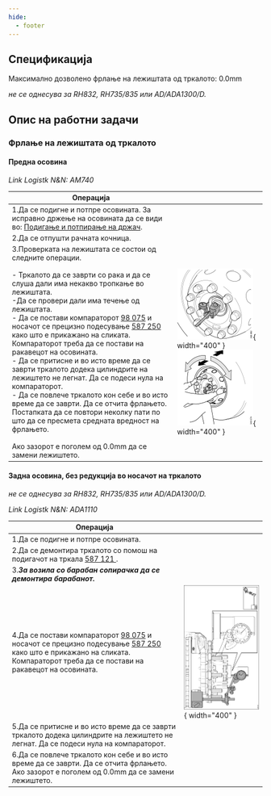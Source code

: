 ```yaml
---
hide:
  - footer
---
```


## Спецификација

Максимално дозволено фрлање на лежиштата од тркалото: 0.0mm

*не се однесува за RH832, RH735/835 или AD/ADA1300/D.*

## Опис на работни задачи

### Фрлање на лежиштата од тркалото

#### Предна осовина

*Link Logistk N&N: АМ740*

| Операција |&nbsp;|
|-|-|
| 1.Да се подигне и потпре осовината. За исправно држење на осовината да се види во: [Подигање и потпирање на држач](000103.md). | &nbsp; |
| 2.Да се отпушти рачната кочница. | &nbsp; |
| 3.Проверката на лежиштата се состои од следните операции. <br><br>- Тркалото да се заврти со рака и да се слуша дали има некакво тропкање во лежиштата. <br> -Да се провери дали има течење од лежиштата.<br>- Да се постави компараторот [98 075]() и носачот се прецизно подесување [587 250]() како што е прикажано на сликата. Компараторот треба да се постави на ракавецот на осовината.<br>- Да се притисне и во исто време да се заврти тркалото додека цилиндрите на лежиштето не легнат. Да се подеси нула на компараторот.<br>- Да се повлече тркалото кон себе и во исто време да се заврти. Да се отчита фрлањето. Постапката да се повтори неколку пати по што да се пресмета средната вредност на фрлањето.<br><br> Ако зазорот е поголем од 0.0mm да се замени лежиштето. | ![Image title](../images/b358892.svg){ width="400" } ![Image title](../images/b340674.svg){ width="400" }|

#### Задна осовина, без редукција во носачот на тркалото

*не се однесува за RH832, RH735/835 или AD/ADA1300/D.*

*Link Logistk N&N: ADA1110*

| Операција |&nbsp;|
|-|-|
| 1.Да се подигне и потпре осовината. | &nbsp; |
| 2.Да се демонтира тркалото со помош на подигачот на тркала [587 121 ](). | &nbsp; |
| 3.***За возила со барабан сопирачка да се демонтира барабанот.***  |  &nbsp; |
| 4.Да се постави компараторот [98 075]() и носачот се прецизно подесување [587 250]() како што е прикажано на сликата. Компараторот треба да се постави на ракавецот на осовината. | ![Image title](../images/b338878.svg){ width="400" } |
| 5.Да се притисне и во исто време да се заврти тркалото додека цилиндрите на лежиштето не легнат. Да се подеси нула на компараторот. | &nbsp; |
| 6.Да се повлече тркалото кон себе и во исто време да се заврти. Да се отчита фрлањето. <br> Ако зазорот е поголем од 0.0mm да се замени лежиштето. | &nbsp; |






